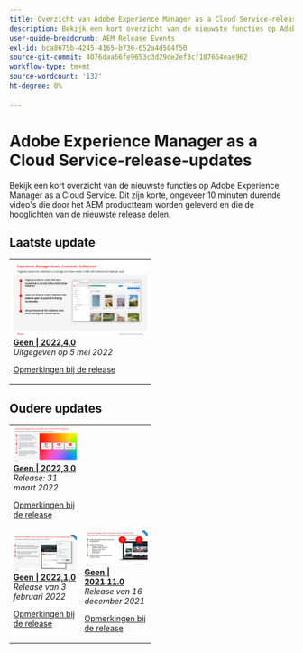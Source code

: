 ```yaml
---
title: Overzicht van Adobe Experience Manager as a Cloud Service-release
description: Bekijk een kort overzicht van de nieuwste functies op Adobe Experience Manager as a Cloud Service
user-guide-breadcrumb: AEM Release Events
exl-id: bca8675b-4245-4165-b736-652a4d504f50
source-git-commit: 4076daa66fe9653c3d29de2ef3cf187664eae962
workflow-type: tm+mt
source-wordcount: '132'
ht-degree: 0%

---
```


# Adobe Experience Manager as a Cloud Service-release-updates

Bekijk een kort overzicht van de nieuwste functies op Adobe Experience Manager as a Cloud Service. Dit zijn korte, ongeveer 10 minuten durende video&#39;s die door het AEM productteam worden geleverd en die de hooglichten van de nieuwste release delen.

## Laatste update

<table style="max-width: 50%;">
<tr>
  <td>
    <a href="./2022/2022-4-0.md">
      <img alt="2022.4.0 Release" src="./2022/assets/2022-4-0.png" />
    </a>
    <div>
      <a href="./2022/2022-4-0.md">
        <strong>Geen | 2022,4,0</strong>
        <br/>
      </a>
        <em>Uitgegeven op 5 mei 2022 </em>
    </div>
    <p>
      <a href="https://experienceleague.adobe.com/docs/experience-manager-cloud-service/content/release-notes/release-notes/release-notes-current.html">Opmerkingen bij de release</a>
    <p>
  </td>
</tr>  
</table>

## Oudere updates

<table style="max-width: 50%;">
<tr>
  <td>
    <a href="./2022/2022-3-0.md">
      <img alt="2022.3.0 Release" src="./2022/assets/2022-3-0.png" />
    </a>
    <div>
      <a href="./2022/2022-3-0.md">
        <strong>Geen | 2022,3,0</strong>
        <br/>
      </a>
        <em>Release: 31 maart 2022 </em>
    </div>
    <p>
      <a href="https://experienceleague.adobe.com/docs/experience-manager-cloud-service/content/release-notes/release-notes/release-notes-current.html">Opmerkingen bij de release</a>
    <p>
  </td>
</tr> 
<tr>
  <td>
    <a href="./2022/2022-1-0.md">
      <img alt="2022-1-0 Release" src="./2022/assets/2022-1-0.png" />
    </a>
    <div>
      <a href="./2022/2022-1-0.md">
        <strong>Geen | 2022,1,0</strong>
        <br/>
      </a>
        <em>Release van 3 februari 2022 </em>
    </div>
    <p>
      <a href="https://experienceleague.adobe.com/docs/experience-manager-cloud-service/content/release-notes/release-notes/2022/release-notes-2022-1-0.html">Opmerkingen bij de release</a>
    <p>
  </td>
  <td>
    <a href="./2021/2021-11-0.md">
      <img alt="2021.11.0 AEMCS-release" src="./2021/assets/2021-11-0.png" />
    </a>
    <div>
    <a href="./2021/2021-11-0.md">
        <strong>Geen | 2021.11.0</strong>
        <br/>
      </a>
    <em>Release van 16 december 2021</em>
    </div>
    <p>
      <a href="https://experienceleague.adobe.com/docs/experience-manager-cloud-service/content/release-notes/release-notes/2021/release-notes-2021-11-0.html">Opmerkingen bij de release</a>
    <p>
  </td>
</tr>
</table>
